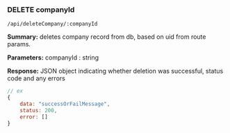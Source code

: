 ### DELETE companyId

`/api/deleteCompany/:companyId`

**Summary:** deletes company record from db, based on uid from route params.

**Parameters:** companyId : string

**Response:** JSON object indicating whether deletion was successful, status code and any errors

```js
// ex
{
	data: "successOrFailMessage",
	status: 200,
	error: []
}
```